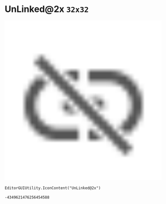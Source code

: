 # UnLinked@2x `32x32`
<img src="/img/UnLinked@2x.png" width=512 height=512>

``` CSharp
EditorGUIUtility.IconContent("UnLinked@2x")
```
```
-4349621476256454588
```
